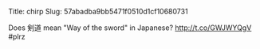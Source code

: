Title: chirp
Slug: 57abadba9bb5471f0510d1cf10680731

Does 剣道 mean "Way of the sword" in Japanese? <a href="http://t.co/GWJWYQgV">http://t.co/GWJWYQgV</a> #plrz

